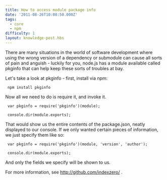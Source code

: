 ```yaml
---
title: How to access module package info
date: '2011-08-26T10:08:50.000Z'
tags:
  - core
  - npm
difficulty: 1
layout: knowledge-post.hbs
---
```


There are many situations in the world of software development where using the wrong version of a dependency or submodule can cause all sorts of pain and anguish - luckily for you, node.js has a module available called pkginfo that can help keep these sorts of troubles at bay.

Let's take a look at pkginfo - first, install via npm:

     npm install pkginfo

Now all we need to do is require it, and invoke it.

     var pkginfo = require('pkginfo')(module);

     console.dir(module.exports);

That would show us the entire contents of the package.json, neatly displayed to our console.  If we only wanted certain pieces of information, we just specify them like so:

     var pkginfo = require('pkginfo')(module, 'version', 'author');

     console.dir(module.exports);

And only the fields we specify will be shown to us.

For more information, see http://github.com/indexzero/ .
